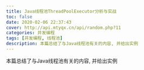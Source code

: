 ```yaml
---
title: Java线程池ThreadPoolExecutor分析与实战
toc: false
date: 2020-02-06 22:37:43
cover: http://api.mtyqx.cn/api/random.php?11
categories: 并发编程
tags: [并发编程, 线程池]
description: 本篇总结了与Java线程池有关的内容, 并给出实例
---
```


本篇总结了与Java线程池有关的内容, 并给出实例

<br/>

<!--more-->

